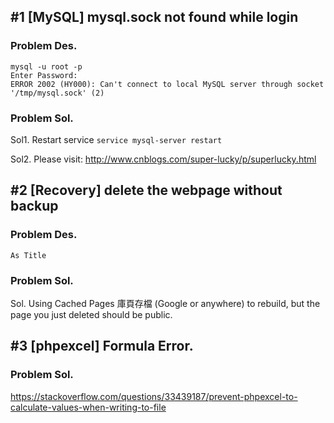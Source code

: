 ## #1 [MySQL] mysql.sock not found while login

### Problem Des.
```
mysql -u root -p
Enter Password:
ERROR 2002 (HY000): Can't connect to local MySQL server through socket '/tmp/mysql.sock' (2)
```

### Problem Sol.

Sol1. Restart service ```service mysql-server restart```

Sol2. Please visit: http://www.cnblogs.com/super-lucky/p/superlucky.html

## #2 [Recovery] delete the webpage without backup

### Problem Des.
```
As Title
```

### Problem Sol.

Sol. Using Cached Pages 庫頁存檔 (Google or anywhere) to rebuild, but the page you just deleted should be public.

## #3 [phpexcel] Formula Error.

### Problem Sol.
https://stackoverflow.com/questions/33439187/prevent-phpexcel-to-calculate-values-when-writing-to-file
